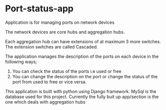 # Port-status-app
Application is for managing ports on network devices

The network devices are core hubs and aggregation hubs.

Each aggregation hub can have extensions of at maximum 3 more switches. The extension switches are called Cascaded.

The application manages the description of the ports on each device in the following ways;
1) You can check the status of the ports i.e used or free
2) You can change the description on the port or change the status of the port from used to free or vice versa.

This application is built with python using Django framework. MySql is the database used for this project.
Currently the fully buit up app/section is the one which deals with aggregation hubs
